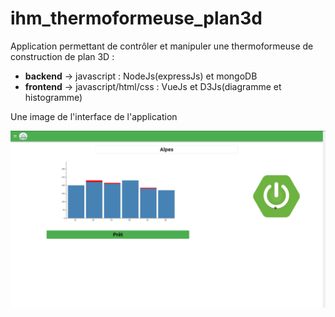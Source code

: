 # ihm_thermoformeuse_plan3d
Application permettant de contrôler et manipuler une thermoformeuse de construction de plan 3D :
- **backend** -> javascript : NodeJs(expressJs) et mongoDB
- **frontend** -> javascript/html/css : VueJs et D3Js(diagramme et histogramme)

Une image de l'interface de l'application

![Interface principale](https://github.com/lee12ndibs/ihm_thermoformeuse_plan3d/blob/master/main_interface.png)
